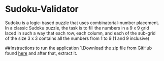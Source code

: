 # Sudoku-Validator

Sudoku is a logic-based puzzle that uses combinatorial-number placement. In a classic Sudoku puzzle,
the task is to fill the numbers in a 9 x 9 grid laced in such a way that each row, each column, and 
each of the sub-grid of the size 3 x 3 contains all the numbers from 1 to 9 (1 and 9 inclusive)

##Instructions to run the application
1.Download the zip file from GitHub found [here](https://github.com/zahirmaliqi/Sudoku-Validator) and after that, extract it.
